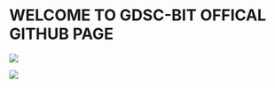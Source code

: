 <h1>WELCOME TO  GDSC-BIT OFFICAL GITHUB PAGE</h1>

<img src="(https://questdb.io/img/blog/2023-10-03/hacktoberfest-2023.webp)"/>
  

   

  
   ![](https://visitor-badge.glitch.me/badge?page_id=gdsc-bit.gdsc-bit&left_text=MyPageVisitors)
  
 
